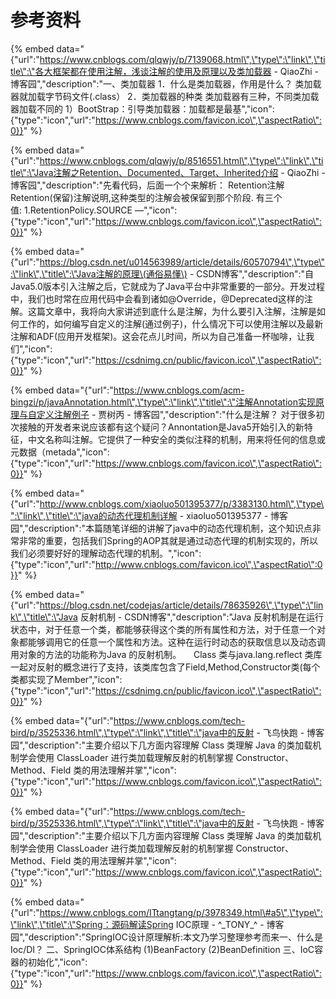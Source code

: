 # 参考资料

{% embed data="{\"url\":\"https://www.cnblogs.com/qlqwjy/p/7139068.html\",\"type\":\"link\",\"title\":\"各大框架都在使用注解，浅谈注解的使用及原理以及类加载器 - QiaoZhi - 博客园\",\"description\":\"一、类加载器 1．什么是类加载器，作用是什么？ 类加载器就加载字节码文件\(.class） 2．类加载器的种类 类加载器有三种，不同类加载器加载不同的 1）BootStrap：引导类加载器：加载都是最基\",\"icon\":{\"type\":\"icon\",\"url\":\"https://www.cnblogs.com/favicon.ico\",\"aspectRatio\":0}}" %}

{% embed data="{\"url\":\"https://www.cnblogs.com/qlqwjy/p/8516551.html\",\"type\":\"link\",\"title\":\"Java注解之Retention、Documented、Target、Inherited介绍 - QiaoZhi - 博客园\",\"description\":\"先看代码，后面一个个来解析： Retention注解 Retention\(保留\)注解说明,这种类型的注解会被保留到那个阶段. 有三个值: 1.RetentionPolicy.SOURCE —\",\"icon\":{\"type\":\"icon\",\"url\":\"https://www.cnblogs.com/favicon.ico\",\"aspectRatio\":0}}" %}

{% embed data="{\"url\":\"https://blog.csdn.net/u014563989/article/details/60570794\",\"type\":\"link\",\"title\":\"Java注解的原理\(通俗易懂\) - CSDN博客\",\"description\":\"自Java5.0版本引入注解之后，它就成为了Java平台中非常重要的一部分。开发过程中，我们也时常在应用代码中会看到诸如@Override，@Deprecated这样的注解。这篇文章中，我将向大家讲述到底什么是注解，为什么要引入注解，注解是如何工作的，如何编写自定义的注解\(通过例子\)，什么情况下可以使用注解以及最新注解和ADF\(应用开发框架\)。这会花点儿时间，所以为自己准备一杯咖啡，让我们\",\"icon\":{\"type\":\"icon\",\"url\":\"https://csdnimg.cn/public/favicon.ico\",\"aspectRatio\":0}}" %}

{% embed data="{\"url\":\"https://www.cnblogs.com/acm-bingzi/p/javaAnnotation.html\",\"type\":\"link\",\"title\":\"注解Annotation实现原理与自定义注解例子 - 贾树丙 - 博客园\",\"description\":\"什么是注解？ 对于很多初次接触的开发者来说应该都有这个疑问？Annontation是Java5开始引入的新特征，中文名称叫注解。它提供了一种安全的类似注释的机制，用来将任何的信息或元数据（metada\",\"icon\":{\"type\":\"icon\",\"url\":\"https://www.cnblogs.com/favicon.ico\",\"aspectRatio\":0}}" %}

{% embed data="{\"url\":\"http://www.cnblogs.com/xiaoluo501395377/p/3383130.html\",\"type\":\"link\",\"title\":\"java的动态代理机制详解 - xiaoluo501395377 - 博客园\",\"description\":\"本篇随笔详细的讲解了java中的动态代理机制，这个知识点非常非常的重要，包括我们Spring的AOP其就是通过动态代理的机制实现的，所以我们必须要好好的理解动态代理的机制。\",\"icon\":{\"type\":\"icon\",\"url\":\"http://www.cnblogs.com/favicon.ico\",\"aspectRatio\":0}}" %}

{% embed data="{\"url\":\"https://blog.csdn.net/codejas/article/details/78635926\",\"type\":\"link\",\"title\":\"Java 反射机制 - CSDN博客\",\"description\":\"Java 反射机制是在运行状态中，对于任意一个类，都能够获得这个类的所有属性和方法，对于任意一个对象都能够调用它的任意一个属性和方法。这种在运行时动态的获取信息以及动态调用对象的方法的功能称为Java 的反射机制。      Class 类与java.lang.reflect 类库一起对反射的概念进行了支持，该类库包含了Field,Method,Constructor类\(每个类都实现了Member\",\"icon\":{\"type\":\"icon\",\"url\":\"https://csdnimg.cn/public/favicon.ico\",\"aspectRatio\":0}}" %}

{% embed data="{\"url\":\"https://www.cnblogs.com/tech-bird/p/3525336.html\",\"type\":\"link\",\"title\":\"java中的反射 - 飞鸟快跑 - 博客园\",\"description\":\"主要介绍以下几方面内容理解 Class 类理解 Java 的类加载机制学会使用 ClassLoader 进行类加载理解反射的机制掌握 Constructor、Method、Field 类的用法理解并掌\",\"icon\":{\"type\":\"icon\",\"url\":\"https://www.cnblogs.com/favicon.ico\",\"aspectRatio\":0}}" %}

{% embed data="{\"url\":\"https://www.cnblogs.com/tech-bird/p/3525336.html\",\"type\":\"link\",\"title\":\"java中的反射 - 飞鸟快跑 - 博客园\",\"description\":\"主要介绍以下几方面内容理解 Class 类理解 Java 的类加载机制学会使用 ClassLoader 进行类加载理解反射的机制掌握 Constructor、Method、Field 类的用法理解并掌\",\"icon\":{\"type\":\"icon\",\"url\":\"https://www.cnblogs.com/favicon.ico\",\"aspectRatio\":0}}" %}

{% embed data="{\"url\":\"https://www.cnblogs.com/ITtangtang/p/3978349.html\#a5\",\"type\":\"link\",\"title\":\"Spring：源码解读Spring IOC原理 - ^\_TONY\_^ - 博客园\",\"description\":\"SpringIOC设计原理解析:本文乃学习整理参考而来一、什么是Ioc/DI？ 二、SpringIOC体系结构 \(1\)BeanFactory \(2\)BeanDefinition 三、IoC容器的初始化\",\"icon\":{\"type\":\"icon\",\"url\":\"https://www.cnblogs.com/favicon.ico\",\"aspectRatio\":0}}" %}

